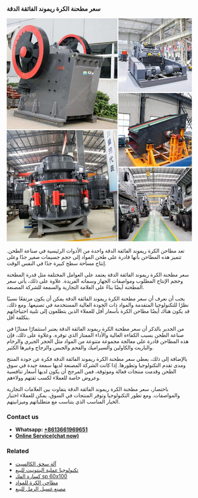 <h3>سعر مطحنة الكرة ريموند الفائقة الدقة</h3><img src='1701852269.jpg' alt=''><p>تعد مطاحن الكرة ريموند الفائقة الدقة واحدة من الأدوات الرئيسية في صناعة الطحن. تتميز هذه المطاحن بأنها قادرة على طحن المواد إلى حجم جسيمات صغير جدًا وعلى إنتاج مساحة سطح كبيرة جدًا في النفس الوقت.</p><p>سعر مطحنة الكرة ريموند الفائقة الدقة يعتمد على العوامل المختلفة مثل قدرة المطحنة وحجم الإنتاج المطلوب ومواصفات الجهاز وسماته الفريدة. علاوة على ذلك، يأتي سعر المطحنة أيضًا بناءً على العلامة التجارية والسمعة للشركة المصنعة.</p><p>يجب أن نعرف أن سعر مطحنة الكرة ريموند الفائقة الدقة يمكن أن يكون مرتفعًا نسبيًا نظرًا للتكنولوجيا المتقدمة والمواد ذات الجودة العالية المستخدمة في تصنيعها. ومع ذلك، قد يكون هناك أيضًا مطاحن الكرة بأسعار أقل للعملاء الذين يتطلعون إلى تلبية احتياجاتهم بتكلفة أقل.</p><p>من الجدير بالذكر أن سعر مطحنة الكرة ريموند الفائقة الدقة يعتبر استثمارًا ممتازًا في صناعة الطحن بسبب الكفاءة العالية والأداء الممتاز الذي توفره. وعلاوة على ذلك، فإن هذه المطاحن قادرة على معالجة مجموعة متنوعة من المواد مثل الحجر الجيري والرخام والباريت والكاولين والسيراميك والفحم والجبس والزجاج وغيرها الكثير.</p><p>بالإضافة إلى ذلك، يعطي سعر مطحنة الكرة ريموند الفائقة الدقة فكرة عن جودة المنتج ومدى تقدم التكنولوجيا وتطورها. إذا كانت الشركة المصنعة لديها سمعة جيدة في سوق الطحن وقدمت منتجات فعالة وموثوقة، فمن المرجح أن يكون لديها أسعار تنافسية وعروض خاصة للعملاء لكسب ثقتهم وولاءهم.</p><p>باختصار، سعر مطحنة الكرة ريموند الفائقة الدقة يتفاوت بين العلامات التجارية والمواصفات. ومع تطور التكنولوجيا وتوفر المنتجات في السوق، يمكن للعملاء اختيار الخيار المناسب الذي يتناسب مع متطلباتهم وميزانيتهم.</p><h3>Contact us</h3><ul><li><strong>Whatsapp:&nbsp;<a href="https://wa.me/8613661969651">+8613661969651</a></strong></li><li><a href="https://swt.shibang-china.com/?git&amp;zhl&amp;سعر مطحنة الكرة ريموند الفائقة الدقة"><strong>Online Service(chat now)</strong></a></li></ul><h3>Related</h3><ul><li><a href='آلة سحق الكالسيت.md'>آلة سحق الكالسيت</a></li><li><a href='تكنولوجيا عملية البنتونيت للبيع.md'>تكنولوجيا عملية البنتونيت للبيع</a></li><li><a href='كسارة الفك sp 60x100.md'>كسارة الفك sp 60x100</a></li><li><a href='مطاحن الكرة للمواد.md'>مطاحن الكرة للمواد</a></li><li><a href='مصنع غسيل الرمل للبيع.md'>مصنع غسيل الرمل للبيع</a></li></ul>